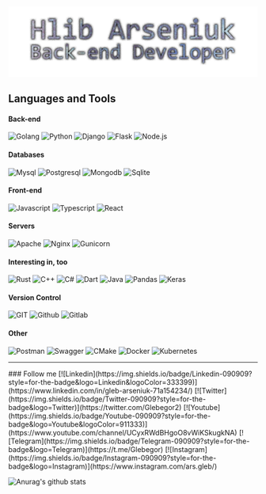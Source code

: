 ![Header](https://github.com/Glebegor/Glebegor/blob/master/assets/header.png)
 
## Languages and Tools
#### Back-end
![Golang](https://img.shields.io/badge/Golang-090909?style=for-the-badge&logo=go)
![Python](https://img.shields.io/badge/Python-090909?style=for-the-badge&logo=python)
![Django](https://img.shields.io/badge/Django-090909?style=for-the-badge&logo=django&logoColor=03830F)
![Flask](https://img.shields.io/badge/Flask-090909?style=for-the-badge&logo=flask)
![Node.js](https://img.shields.io/badge/Node.js-090909?style=for-the-badge&logo=node.js)

#### Databases
![Mysql](https://img.shields.io/badge/Mysql-090909?style=for-the-badge&logo=mysql)
![Postgresql](https://img.shields.io/badge/PostgreSQL-090909?style=for-the-badge&logo=postgresql)
![Mongodb](https://img.shields.io/badge/MongoDB-090909?style=for-the-badge&logo=mongodb)
![Sqlite](https://img.shields.io/badge/SQLite-090909?style=for-the-badge&logo=sqlite)

#### Front-end
![Javascript](https://img.shields.io/badge/Javascript-090909?style=for-the-badge&logo=javascript)
![Typescript](https://img.shields.io/badge/Typescript-090909?style=for-the-badge&logo=typescript)
![React](https://img.shields.io/badge/React-090909?style=for-the-badge&logo=React)

#### Servers
![Apache](https://img.shields.io/badge/Apache-090909?style=for-the-badge&logo=Apache&logoColor=692929)
![Nginx](https://img.shields.io/badge/Nginx-090909?style=for-the-badge&logo=Nginx&logoColor=2EEA22)
![Gunicorn](https://img.shields.io/badge/Gunicorn-090909?style=for-the-badge&logo=Gunicorn)

#### Interesting in, too
![Rust](https://img.shields.io/badge/Rust-090909?style=for-the-badge&logo=rust)
![C++](https://img.shields.io/badge/C++-090909?style=for-the-badge&logo=C%2b%2b&logoColor=292969)
![C#](https://img.shields.io/badge/C%23-090909?style=for-the-badge&logo=c-sharp&logoColor=292999)
![Dart](https://img.shields.io/badge/Dart-090909?style=for-the-badge&logo=Dart&logoColor=595999)
![Java](https://img.shields.io/badge/Java-090909?style=for-the-badge&logo=openjdk&logoColor=764650)
![Pandas](https://img.shields.io/badge/Pandas-090909?style=for-the-badge&logo=Pandas&logoColor=090979)
![Keras](https://img.shields.io/badge/Keras-090909?style=for-the-badge&logo=Keras&logoColor=990909)

#### Version Control
![GIT](https://img.shields.io/badge/GIT-090909?style=for-the-badge&logo=git)
![Github](https://img.shields.io/badge/Github-090909?style=for-the-badge&logo=Github)
![Gitlab](https://img.shields.io/badge/Gitlab-090909?style=for-the-badge&logo=Gitlab)
#### Other
![Postman](https://img.shields.io/badge/Postman-090909?style=for-the-badge&logo=Postman)
![Swagger](https://img.shields.io/badge/Swagger-090909?style=for-the-badge&logo=Swagger)
![CMake](https://img.shields.io/badge/CMake-090909?style=for-the-badge&logo=CMake&logoColor=318388)
![Docker](https://img.shields.io/badge/Docker-090909?style=for-the-badge&logo=docker)
![Kubernetes](https://img.shields.io/badge/Kubernetes-090909?style=for-the-badge&logo=Kubernetes)

<!-- ### Courses that I passed
#### Courses
![Codecademy](https://img.shields.io/badge/Codecademy-090909?style=for-the-badge&logo=Codecademy)
![Coursera](https://img.shields.io/badge/Coursera-090909?style=for-the-badge&logo=Coursera)
#### Certificates
![Cisco](https://img.shields.io/badge/Cisco-090909?style=for-the-badge&logo=Cisco) -->
<hr>
### Follow me
[![Linkedin](https://img.shields.io/badge/Linkedin-090909?style=for-the-badge&logo=Linkedin&logoColor=333399)](https://www.linkedin.com/in/gleb-arseniuk-71a154234/)
[![Twitter](https://img.shields.io/badge/Twitter-090909?style=for-the-badge&logo=Twitter)](https://twitter.com/Glebegor2)
[![Youtube](https://img.shields.io/badge/Youtube-090909?style=for-the-badge&logo=Youtube&logoColor=911333)](https://www.youtube.com/channel/UCyxRWdBHgoO8vWiKSkugkNA)
[![Telegram](https://img.shields.io/badge/Telegram-090909?style=for-the-badge&logo=Telegram)](https://t.me/Glebegor)
[![Instagram](https://img.shields.io/badge/Instagram-090909?style=for-the-badge&logo=Instagram)](https://www.instagram.com/ars.gleb/)

![Anurag's github stats](https://github-readme-stats.vercel.app/api?username=anuraghazra&show_icons=true&theme=tokyonight)

